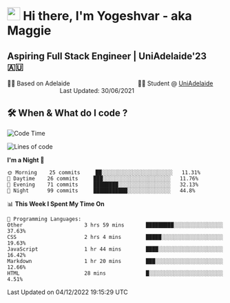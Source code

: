 <h1><img src="https://emojis.slackmojis.com/emojis/images/1531849430/4246/blob-sunglasses.gif?1531849430" width="30"/> Hi there, I'm Yogeshvar - aka Maggie</h1>

## Aspiring Full Stack Engineer | UniAdelaide'23 🇦🇺  
🏂🏻  Based on Adelaide &nbsp;&nbsp;&nbsp;&nbsp;&nbsp;&nbsp;&nbsp;&nbsp;&nbsp;&nbsp;&nbsp;&nbsp;&nbsp;&nbsp;&nbsp;&nbsp;&nbsp;&nbsp;&nbsp;&nbsp;&nbsp;&nbsp;&nbsp;&nbsp;&nbsp;&nbsp;&nbsp;&nbsp;&nbsp;&nbsp;&nbsp;&nbsp;&nbsp;&nbsp;&nbsp;&nbsp;&nbsp;&nbsp;&nbsp;👨‍💻 Student @ [UniAdelaide](https://www.adelaide.edu.au)   &nbsp;&nbsp;&nbsp;&nbsp;&nbsp;&nbsp;&nbsp;&nbsp;&nbsp;&nbsp;&nbsp;&nbsp;&nbsp;&nbsp;&nbsp;&nbsp;&nbsp;&nbsp;&nbsp;&nbsp;&nbsp;&nbsp;&nbsp;&nbsp;&nbsp;&nbsp;&nbsp;&nbsp;&nbsp;&nbsp;&nbsp;Last Updated: 30/06/2021

## 🛠 When & What do I code ?  

<!--START_SECTION:waka-->
![Code Time](http://img.shields.io/badge/Code%20Time-1%2C855%20hrs%203%20mins-blue)

![Lines of code](https://img.shields.io/badge/From%20Hello%20World%20I%27ve%20Written-2%20Million%20lines%20of%20code-blue)

**I'm a Night 🦉** 

```text
🌞 Morning    25 commits     ██░░░░░░░░░░░░░░░░░░░░░░░   11.31% 
🌆 Daytime    26 commits     ███░░░░░░░░░░░░░░░░░░░░░░   11.76% 
🌃 Evening    71 commits     ████████░░░░░░░░░░░░░░░░░   32.13% 
🌙 Night      99 commits     ███████████░░░░░░░░░░░░░░   44.8%

```


📊 **This Week I Spent My Time On** 

```text
💬 Programming Languages: 
Other                    3 hrs 59 mins       █████████░░░░░░░░░░░░░░░░   37.63% 
CSS                      2 hrs 4 mins        █████░░░░░░░░░░░░░░░░░░░░   19.63% 
JavaScript               1 hr 44 mins        ████░░░░░░░░░░░░░░░░░░░░░   16.42% 
Markdown                 1 hr 20 mins        ███░░░░░░░░░░░░░░░░░░░░░░   12.66% 
HTML                     28 mins             █░░░░░░░░░░░░░░░░░░░░░░░░   4.51%

```


 Last Updated on 04/12/2022 19:15:29 UTC
<!--END_SECTION:waka-->
